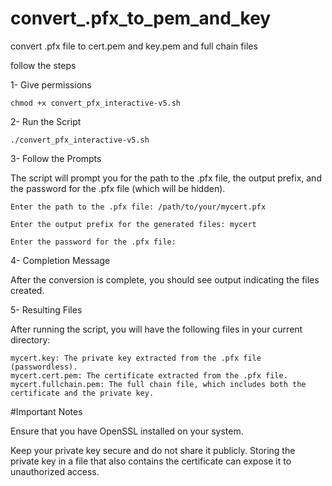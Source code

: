 # convert_.pfx_to_pem_and_key
convert .pfx file to cert.pem and key.pem and full chain  files

follow the steps

1- Give permissions

```
chmod +x convert_pfx_interactive-v5.sh
```

2- Run the Script

```
./convert_pfx_interactive-v5.sh
```

3- Follow the Prompts 

The script will prompt you for the path to the .pfx file, the output prefix, and the password for the .pfx file (which will be hidden).

```
Enter the path to the .pfx file: /path/to/your/mycert.pfx

Enter the output prefix for the generated files: mycert

Enter the password for the .pfx file:
```

4- Completion Message

After the conversion is complete, you should see output indicating the files created.

5- Resulting Files

After running the script, you will have the following files in your current directory:
```
mycert.key: The private key extracted from the .pfx file (passwordless).
mycert.cert.pem: The certificate extracted from the .pfx file.
mycert.fullchain.pem: The full chain file, which includes both the certificate and the private key.
```

#Important Notes

Ensure that you have OpenSSL installed on your system.

Keep your private key secure and do not share it publicly. Storing the private key in a file that also contains the certificate can expose it to unauthorized access.
